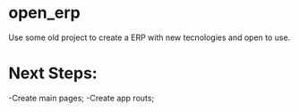 # open_erp

Use some old project to create a ERP with new tecnologies and open to use.

# Next Steps:

-Create main pages;
-Create app routs;
